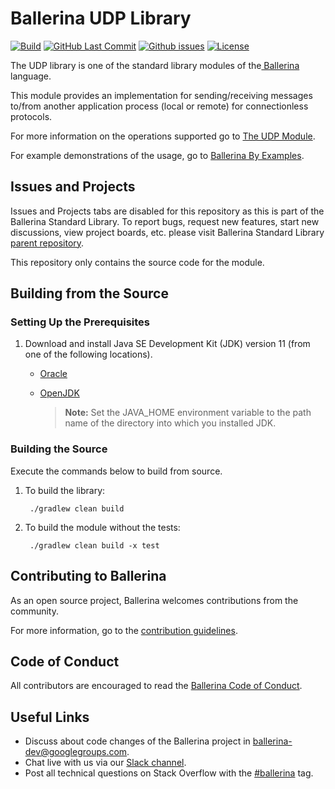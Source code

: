 Ballerina UDP Library
===================

  [![Build](https://github.com/ballerina-platform/module-ballerina-socket/workflows/Build/badge.svg)](https://github.com/ballerina-platform/module-ballerina-socket/actions?query=workflow%3ABuild)
  [![GitHub Last Commit](https://img.shields.io/github/last-commit/ballerina-platform/module-ballerina-socket.svg)](https://github.com/ballerina-platform/module-ballerina-socket/commits/master)
  [![Github issues](https://img.shields.io/github/issues/ballerina-platform/ballerina-standard-library/module/socket.svg?label=Open%20Issues)](https://github.com/ballerina-platform/ballerina-standard-library/labels/module%2Fsocket)
  [![License](https://img.shields.io/badge/License-Apache%202.0-blue.svg)](https://opensource.org/licenses/Apache-2.0)

The UDP library is one of the standard library modules of the<a target="_blank" href="https://ballerina.io/"> Ballerina</a> language.

This module provides an implementation for sending/receiving messages to/from another application process (local or remote) for connectionless protocols. 

For more information on the operations supported go to [The UDP Module](https://ballerina.io/swan-lake/learn/api-docs/ballerina/socket/).

For example demonstrations of the usage, go to [Ballerina By Examples](https://ballerina.io/swan-lake/learn/by-example/udp-socket-client.html).

## Issues and Projects 

Issues and Projects tabs are disabled for this repository as this is part of the Ballerina Standard Library. To report bugs, request new features, start new discussions, view project boards, etc. please visit Ballerina Standard Library [parent repository](https://github.com/ballerina-platform/ballerina-standard-library). 

This repository only contains the source code for the module.

## Building from the Source

### Setting Up the Prerequisites

1. Download and install Java SE Development Kit (JDK) version 11 (from one of the following locations).

   * [Oracle](https://www.oracle.com/java/technologies/javase-jdk11-downloads.html)
   
   * [OpenJDK](https://adoptopenjdk.net/)
   
        > **Note:** Set the JAVA_HOME environment variable to the path name of the directory into which you installed JDK.
     

### Building the Source

Execute the commands below to build from source.

1. To build the library:
        
        ./gradlew clean build

2. To build the module without the tests:

        ./gradlew clean build -x test
        
## Contributing to Ballerina

As an open source project, Ballerina welcomes contributions from the community. 

For more information, go to the [contribution guidelines](https://github.com/ballerina-platform/ballerina-lang/blob/master/CONTRIBUTING.md).

## Code of Conduct

All contributors are encouraged to read the [Ballerina Code of Conduct](https://ballerina.io/code-of-conduct).

## Useful Links

* Discuss about code changes of the Ballerina project in [ballerina-dev@googlegroups.com](mailto:ballerina-dev@googlegroups.com).
* Chat live with us via our [Slack channel](https://ballerina.io/community/slack/).
* Post all technical questions on Stack Overflow with the [#ballerina](https://stackoverflow.com/questions/tagged/ballerina) tag.
